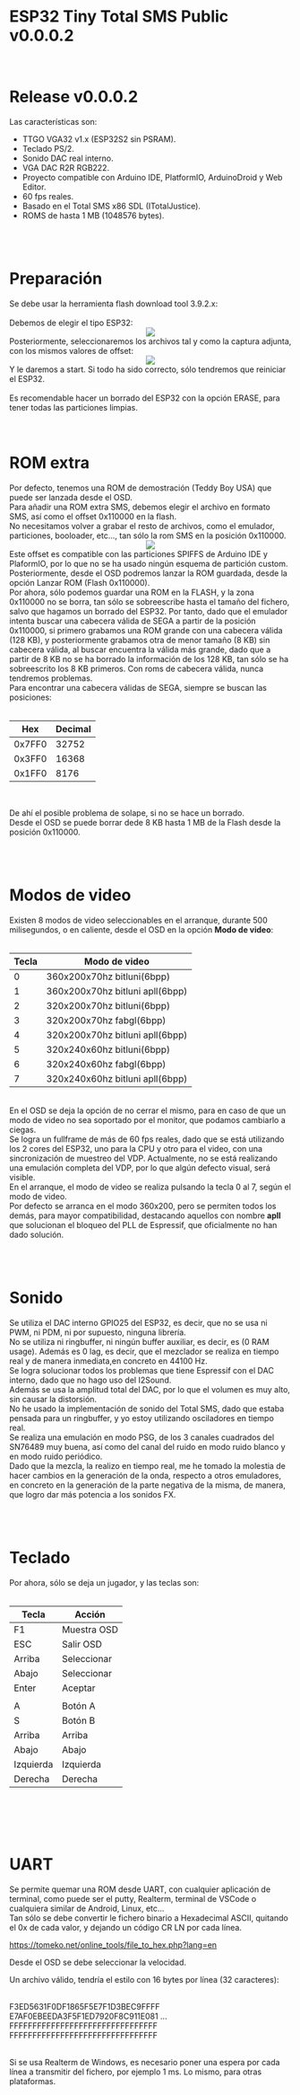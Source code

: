# ESP32 Tiny Total SMS Public v0.0.0.2
<br>
<h1>Release v0.0.0.2</h1>
Las características son:
<ul>
 <li>TTGO VGA32 v1.x (ESP32S2 sin PSRAM).</li>
 <li>Teclado PS/2.</li>
 <li>Sonido DAC real interno.</li>
 <li>VGA DAC R2R RGB222.</li>
 <li>Proyecto compatible con Arduino IDE, PlatformIO, ArduinoDroid y Web Editor.</li>
 <li>60 fps reales.</li>
 <li>Basado en el Total SMS x86 SDL (ITotalJustice).</li>
 <li>ROMS de hasta 1 MB (1048576 bytes).</li>
</ul>


<br><br>
<h1>Preparación</h1>
Se debe usar la herramienta flash download tool 3.9.2.x:<br><br>
Debemos de elegir el tipo ESP32:
<center><img src='https://raw.githubusercontent.com/rpsubc8/ESP32TinyTotalSMSPublic/main/preview/flash00.gif'></center>
Posteriormente, seleccionaremos los archivos tal y como la captura adjunta, con los mismos valores de offset:
<center><img src='https://raw.githubusercontent.com/rpsubc8/ESP32TinyTotalSMSPublic/main/preview/flash01.gif'></center>
Y le daremos a start. Si todo ha sido correcto, sólo tendremos que reiniciar el ESP32. 
<br><br>
Es recomendable hacer un borrado del ESP32 con la opción ERASE, para tener todas las particiones limpias.<br>
<br><br>


<h1>ROM extra</h1>
Por defecto, tenemos una ROM de demostración (Teddy Boy USA) que puede ser lanzada desde el OSD.<br>
Para añadir una ROM extra SMS, debemos elegir el archivo en formato SMS, así como el offset 0x110000 en la flash.<br>
No necesitamos volver a grabar el resto de archivos, como el emulador, particiones, booloader, etc..., tan sólo la rom SMS en la posición 0x110000.
<center><img src='https://raw.githubusercontent.com/rpsubc8/ESP32TinyTotalSMSPublic/main/preview/extrom.gif'></center>
Este offset es compatible con las particiones SPIFFS de Arduino IDE y PlaformIO, por lo que no se ha usado ningún esquema de partición custom.
Posteriormente, desde el OSD podremos lanzar la ROM guardada, desde la opción Lanzar ROM (Flash 0x110000).<br>
Por ahora, sólo podemos guardar una ROM en la FLASH, y la zona 0x110000 no se borra, tan sólo se sobreescribe hasta el tamaño del fichero, salvo que hagamos un borrado del ESP32. Por tanto, dado que el emulador intenta buscar una cabecera válida de SEGA a partir de la posición 0x110000, si primero grabamos una ROM grande con una cabecera válida (128 KB), y posteriormente grabamos otra de menor tamaño (8 KB) sin cabecera válida, al buscar encuentra la válida más grande, dado que a
partir de 8 KB no se ha borrado la información de los 128 KB, tan sólo se ha sobreescrito los 8 KB primeros. Con roms de cabecera válida, nunca tendremos problemas.<br>
Para encontrar una cabecera válidas de SEGA, siempre se buscan las posiciones:<br><br>

| Hex    | Decimal |
| ------ | ------- |
| 0x7FF0 | 32752   |
| 0x3FF0 | 16368   |
| 0x1FF0 | 8176    |

<br>

De ahí el posible problema de solape, si no se hace un borrado.<br>
Desde el OSD se puede borrar dede 8 KB hasta 1 MB de la Flash desde la posición 0x110000.



<br><br>
<h1>Modos de video</h1>
Existen 8 modos de video seleccionables en el arranque, durante 500 milisegundos, o en caliente, desde el OSD en la opción <b>Modo de video</b>:<br><br>

| Tecla | Modo de video                      |
| ----- | -----------------------------------|
|   0   | 360x200x70hz bitluni(6bpp)         |
|   1   | 360x200x70hz bitluni apll(6bpp)    |
|   2   | 320x200x70hz bitluni(6bpp)         |
|   3   | 320x200x70hz fabgl(6bpp)           |
|   4   | 320x200x70hz bitluni apll(6bpp)    |
|   5   | 320x240x60hz bitluni(6bpp)         |
|   6   | 320x240x60hz fabgl(6bpp)           |
|   7   | 320x240x60hz bitluni apll(6bpp)    |
<br>
En el OSD se deja la opción de no cerrar el mismo, para en caso de que un modo de video no sea soportado por el monitor, que podamos cambiarlo a ciegas.<br>
Se logra un fullframe de más de 60 fps reales, dado que se está utilizando los 2 cores del ESP32, uno para la CPU y otro para el video, con una 
sincronización de muestreo del VDP. Actualmente, no se está realizando una emulación completa del VDP, por lo que algún defecto visual, será visible.

<br>
En el arranque, el modo de video se realiza pulsando la tecla 0 al 7, según el modo de video.<br>
Por defecto se arranca en el modo 360x200, pero se permiten todos los demás, para mayor compatibilidad, destacando aquellos con nombre <b>apll</b> que solucionan
el bloqueo del PLL de Espressif, que oficialmente no han dado solución.

<br><br>
<h1>Sonido</h1>
Se utiliza el DAC interno GPIO25 del ESP32, es decir, que no se usa ni PWM, ni PDM, ni por supuesto, ninguna librería.<br>
No se utiliza ni ringbuffer, ni ningún buffer auxiliar, es decir, es (0 RAM usage). Además es 0 lag, es decir, que el mezclador se realiza en tiempo real y
de manera inmediata,en concreto en 44100 Hz.<br>
Se logra solucionar todos los problemas que tiene Espressif con el DAC interno, dado que no hago uso del I2Sound.<br>
Además se usa la amplitud total del DAC, por lo que el volumen es muy alto, sin causar la distorsión.<br>
No he usado la implementación de sonido del Total SMS, dado que estaba pensada para un ringbuffer, y yo estoy utilizando osciladores en tiempo real.<br>
Se realiza una emulación en modo PSG, de los 3 canales cuadrados del SN76489 muy buena, así como del canal del ruido en modo ruido blanco y en modo ruido periódico.<br>
Dado que la mezcla, la realizo en tiempo real, me he tomado la molestia de hacer cambios en la generación de la onda, respecto a otros emuladores, en concreto en 
la generación de la parte negativa de la misma, de manera, que logro dar más potencia a los sonidos FX.<br>

<br><br>
<h1>Teclado</h1>
Por ahora, sólo se deja un jugador, y las teclas son:<br><br>

| Tecla     | Acción      |
| --------- | ------------|
|  F1       | Muestra OSD |
|  ESC      | Salir OSD   |
| Arriba    | Seleccionar |
| Abajo     | Seleccionar |
| Enter     | Aceptar     |
|           |             |
|  A        | Botón A     |
|  S        | Botón B     |
| Arriba    | Arriba      |
| Abajo     | Abajo       |
| Izquierda | Izquierda   |
| Derecha   | Derecha     |
<br>



<br><br>
<h1>UART</h1>
Se permite quemar una ROM desde UART, con cualquier aplicación de terminal, como puede ser el putty, Realterm, terminal de VSCode o cualquiera similar de 
Android, Linux, etc...<br>
Tan sólo se debe convertir le fichero binario a Hexadecimal ASCII, quitando el 0x de cada valor, y dejando un código CR LN por cada línea.<br>

https://tomeko.net/online_tools/file_to_hex.php?lang=en

Desde el OSD se debe seleccionar la velocidad.

Un archivo válido, tendría el estilo con 16 bytes por línea (32 caracteres):<br><br>

F3ED5631F0DF1865F5E7F1D3BEC9FFFF
E7AF0EBEEDA3F5F1ED7920F8C911E081
...
FFFFFFFFFFFFFFFFFFFFFFFFFFFFFFFF
FFFFFFFFFFFFFFFFFFFFFFFFFFFFFFFF

<br>
Si se usa Realterm de Windows, es necesario poner una espera por cada línea a transmitir del fichero, por ejemplo 1 ms. Lo mismo, para otras plataformas.
